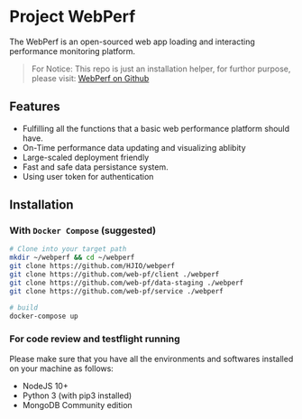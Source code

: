 # Project WebPerf
The WebPerf is an open-sourced web app loading and interacting performance monitoring platform.
> For Notice: This repo is just an installation helper, for furthor purpose, please visit: [WebPerf on Github](https://github.com/web-pf)

## Features
- Fulfilling all the functions that a basic web performance platform should have.
- On-Time performance data updating and visualizing ablibity
- Large-scaled deployment friendly
- Fast and safe data persistance system.
- Using user token for authentication

## Installation

### With `Docker Compose` (suggested)
```bash
# Clone into your target path
mkdir ~/webperf && cd ~/webperf
git clone https://github.com/HJIO/webperf
git clone https://github.com/web-pf/client ./webperf
git clone https://github.com/web-pf/data-staging ./webperf
git clone https://github.com/web-pf/service ./webperf

# build
docker-compose up
```

### For code review and testflight running

Please make sure that you have  all the environments and softwares installed on your machine as follows:

- NodeJS 10+
- Python 3 (with pip3 installed)
- MongoDB Community edition
